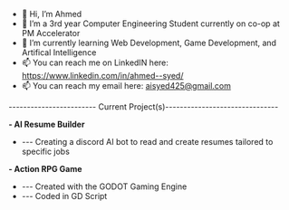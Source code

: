 - 👋 Hi, I’m Ahmed
- 👀 I’m a 3rd year Computer Engineering Student currently on co-op at PM Accelerator
- 🌱 I’m currently learning Web Development, Game Development, and Artifical Intelligence
- 📫 You can reach me on LinkedIN here: https://www.linkedin.com/in/ahmed--syed/ 
- 📫 You can reach my email here: aisyed425@gmail.com

------------------------ Current Project(s)-------------------------------

**- AI Resume Builder**
-  --- Creating a discord AI bot to read and create resumes tailored to specific jobs
  
**- Action RPG Game**
-  --- Created with the GODOT Gaming Engine
-  --- Coded in GD Script
  
<!---
aisyed425/aisyed425 is a ✨ special ✨ repository because its `README.md` (this file) appears on your GitHub profile.
You can click the Preview link to take a look at your changes.
--->
